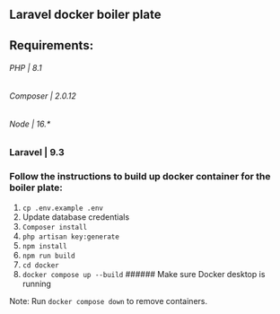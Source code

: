 ## Laravel docker boiler plate

## Requirements:
###### PHP | 8.1
###### Composer | 2.0.12
###### Node | 16.*

### Laravel | 9.3 

### Follow the instructions to build up docker container for the boiler plate:

1. `cp .env.example .env`
2. Update database credentials
3. `Composer install`
4. `php artisan key:generate`
5. `npm install`
6. `npm run build`
7. `cd docker`
8. `docker compose up --build` ###### Make sure Docker desktop is running


Note: Run `docker compose down` to remove containers.
